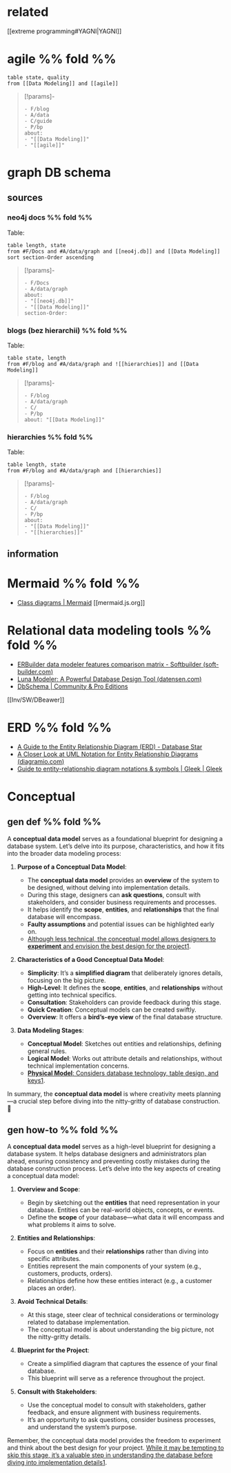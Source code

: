

# related
[[extreme programming#YAGNI|YAGNI]]

# agile %% fold %% 

```dataview
table state, quality
from [[Data Modeling]] and [[agile]]
```
> [!params]-
> ```
> - F/blog
> - A/data
> - C/guide
> - P/bp
> about: 
> - "[[Data Modeling]]"
> - "[[agile]]"
> ```

# graph DB schema
## sources
### neo4j docs %% fold %%
Table:
```dataview
table length, state
from #F/Docs and #A/data/graph and [[neo4j.db]] and [[Data Modeling]]
sort section-Order ascending
```
> [!params]-
> ```
> - F/Docs 
> - A/data/graph
> about: 
> - "[[neo4j.db]]"
> - "[[Data Modeling]]"
> section-Order: 
> ```

### blogs (bez hierarchii) %% fold %%
Table:
```dataview
table state, length
from #F/blog and #A/data/graph and ![[hierarchies]] and [[Data Modeling]]
```
> [!params]-
> ```
> - F/blog
> - A/data/graph
> - C/
> - P/bp
> about: "[[Data Modeling]]"
> ```

### hierarchies %% fold %%
Table:
```dataview
table length, state
from #F/blog and #A/data/graph and [[hierarchies]]
```
> [!params]-
> ```
> - F/blog
> - A/data/graph
> - C/
> - P/bp
> about: 
> - "[[Data Modeling]]"
> - "[[hierarchies]]"
> ```

## information


# Mermaid %% fold %% 
- [Class diagrams | Mermaid](https://mermaid.js.org/syntax/classDiagram.html)
[[mermaid.js.org]]


# Relational data modeling tools  %% fold %% 
- [ERBuilder data modeler features comparison matrix - Softbuilder (soft-builder.com)](https://soft-builder.com/features/)
- [Luna Modeler: A Powerful Database Design Tool (datensen.com)](https://www.datensen.com/data-modeling/luna-modeler-for-relational-databases.html)
- [DbSchema | Community & Pro Editions](https://dbschema.com/editions.html)

[[Inv/SW/DBeawer]]

# ERD %% fold %% 
- [A Guide to the Entity Relationship Diagram (ERD) - Database Star](https://www.databasestar.com/entity-relationship-diagram/)
- [A Closer Look at UML Notation for Entity Relationship Diagrams (diagramio.com)](https://diagramio.com/entity-relationship-diagram-uml-notation)
- [Guide to entity-relationship diagram notations & symbols | Gleek | Gleek](https://www.gleek.io/blog/er-symbols-notations.html)

# Conceptual
## gen def %% fold %%
A **conceptual data model** serves as a foundational blueprint for designing a database system. Let’s delve into its purpose, characteristics, and how it fits into the broader data modeling process:

1. **Purpose of a Conceptual Data Model**:
    
    - The **conceptual data model** provides an **overview** of the system to be designed, without delving into implementation details.
    - During this stage, designers can **ask questions**, consult with stakeholders, and consider business requirements and processes.
    - It helps identify the **scope**, **entities**, and **relationships** that the final database will encompass.
    - **Faulty assumptions** and potential issues can be highlighted early on.
    - [Although less technical, the conceptual model allows designers to **experiment** and envision the best design for the project](https://www.gleek.io/blog/conceptual-data-model.html)[1](https://www.gleek.io/blog/conceptual-data-model.html).
2. **Characteristics of a Good Conceptual Data Model**:
    
    - **Simplicity**: It’s a **simplified diagram** that deliberately ignores details, focusing on the big picture.
    - **High-Level**: It defines the **scope**, **entities**, and **relationships** without getting into technical specifics.
    - **Consultation**: Stakeholders can provide feedback during this stage.
    - **Quick Creation**: Conceptual models can be created swiftly.
    - **Overview**: It offers a **bird’s-eye view** of the final database structure.
3. **Data Modeling Stages**:
    
    - **Conceptual Model**: Sketches out entities and relationships, defining general rules.
    - **Logical Model**: Works out attribute details and relationships, without technical implementation concerns.
    - [**Physical Model**: Considers database technology, table design, and keys](https://www.gleek.io/blog/conceptual-data-model.html)[1](https://www.gleek.io/blog/conceptual-data-model.html).

In summary, the **conceptual data model** is where creativity meets planning—a crucial step before diving into the nitty-gritty of database construction. 🌟 
## gen how-to %% fold %%
A **conceptual data model** serves as a high-level blueprint for designing a database system. It helps database designers and administrators plan ahead, ensuring consistency and preventing costly mistakes during the database construction process. Let’s delve into the key aspects of creating a conceptual data model:

1. **Overview and Scope**:
    
    - Begin by sketching out the **entities** that need representation in your database. Entities can be real-world objects, concepts, or events.
    - Define the **scope** of your database—what data it will encompass and what problems it aims to solve.
2. **Entities and Relationships**:
    
    - Focus on **entities** and their **relationships** rather than diving into specific attributes.
    - Entities represent the main components of your system (e.g., customers, products, orders).
    - Relationships define how these entities interact (e.g., a customer places an order).
3. **Avoid Technical Details**:
    
    - At this stage, steer clear of technical considerations or terminology related to database implementation.
    - The conceptual model is about understanding the big picture, not the nitty-gritty details.
4. **Blueprint for the Project**:
    
    - Create a simplified diagram that captures the essence of your final database.
    - This blueprint will serve as a reference throughout the project.
5. **Consult with Stakeholders**:
    
    - Use the conceptual model to consult with stakeholders, gather feedback, and ensure alignment with business requirements.
    - It’s an opportunity to ask questions, consider business processes, and understand the system’s purpose.

Remember, the conceptual data model provides the freedom to experiment and think about the best design for your project. [While it may be tempting to skip this stage, it’s a valuable step in understanding the database before diving into implementation details](https://www.gleek.io/blog/conceptual-data-model.html)[1](https://www.gleek.io/blog/conceptual-data-model.html).
